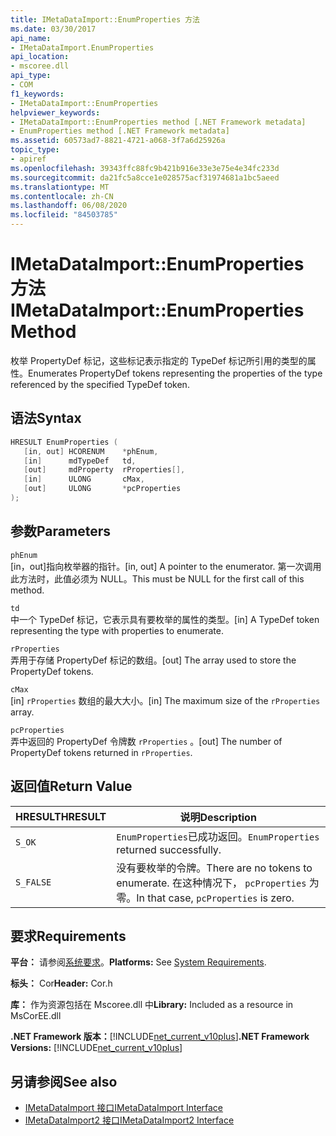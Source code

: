 ```yaml
---
title: IMetaDataImport::EnumProperties 方法
ms.date: 03/30/2017
api_name:
- IMetaDataImport.EnumProperties
api_location:
- mscoree.dll
api_type:
- COM
f1_keywords:
- IMetaDataImport::EnumProperties
helpviewer_keywords:
- IMetaDataImport::EnumProperties method [.NET Framework metadata]
- EnumProperties method [.NET Framework metadata]
ms.assetid: 60573ad7-8821-4721-a068-3f7a6d25926a
topic_type:
- apiref
ms.openlocfilehash: 39343ffc88fc9b421b916e33e3e75e4e34fc233d
ms.sourcegitcommit: da21fc5a8cce1e028575acf31974681a1bc5aeed
ms.translationtype: MT
ms.contentlocale: zh-CN
ms.lasthandoff: 06/08/2020
ms.locfileid: "84503785"
---
```

# <a name="imetadataimportenumproperties-method"></a><span data-ttu-id="83b54-102">IMetaDataImport::EnumProperties 方法</span><span class="sxs-lookup"><span data-stu-id="83b54-102">IMetaDataImport::EnumProperties Method</span></span>
<span data-ttu-id="83b54-103">枚举 PropertyDef 标记，这些标记表示指定的 TypeDef 标记所引用的类型的属性。</span><span class="sxs-lookup"><span data-stu-id="83b54-103">Enumerates PropertyDef tokens representing the properties of the type referenced by the specified TypeDef token.</span></span>  
  
## <a name="syntax"></a><span data-ttu-id="83b54-104">语法</span><span class="sxs-lookup"><span data-stu-id="83b54-104">Syntax</span></span>  
  
```cpp  
HRESULT EnumProperties (  
   [in, out] HCORENUM    *phEnum,  
   [in]      mdTypeDef   td,  
   [out]     mdProperty  rProperties[],  
   [in]      ULONG       cMax,  
   [out]     ULONG       *pcProperties  
);  
```  
  
## <a name="parameters"></a><span data-ttu-id="83b54-105">参数</span><span class="sxs-lookup"><span data-stu-id="83b54-105">Parameters</span></span>  
 `phEnum`  
 <span data-ttu-id="83b54-106">[in，out]指向枚举器的指针。</span><span class="sxs-lookup"><span data-stu-id="83b54-106">[in, out] A pointer to the enumerator.</span></span> <span data-ttu-id="83b54-107">第一次调用此方法时，此值必须为 NULL。</span><span class="sxs-lookup"><span data-stu-id="83b54-107">This must be NULL for the first call of this method.</span></span>  
  
 `td`  
 <span data-ttu-id="83b54-108">中一个 TypeDef 标记，它表示具有要枚举的属性的类型。</span><span class="sxs-lookup"><span data-stu-id="83b54-108">[in] A TypeDef token representing the type with properties to enumerate.</span></span>  
  
 `rProperties`  
 <span data-ttu-id="83b54-109">弄用于存储 PropertyDef 标记的数组。</span><span class="sxs-lookup"><span data-stu-id="83b54-109">[out] The array used to store the PropertyDef tokens.</span></span>  
  
 `cMax`  
 <span data-ttu-id="83b54-110">[in] `rProperties` 数组的最大大小。</span><span class="sxs-lookup"><span data-stu-id="83b54-110">[in] The maximum size of the `rProperties` array.</span></span>  
  
 `pcProperties`  
 <span data-ttu-id="83b54-111">弄中返回的 PropertyDef 令牌数 `rProperties` 。</span><span class="sxs-lookup"><span data-stu-id="83b54-111">[out] The number of PropertyDef tokens returned in `rProperties`.</span></span>  
  
## <a name="return-value"></a><span data-ttu-id="83b54-112">返回值</span><span class="sxs-lookup"><span data-stu-id="83b54-112">Return Value</span></span>  
  
|<span data-ttu-id="83b54-113">HRESULT</span><span class="sxs-lookup"><span data-stu-id="83b54-113">HRESULT</span></span>|<span data-ttu-id="83b54-114">说明</span><span class="sxs-lookup"><span data-stu-id="83b54-114">Description</span></span>|  
|-------------|-----------------|  
|`S_OK`|<span data-ttu-id="83b54-115">`EnumProperties`已成功返回。</span><span class="sxs-lookup"><span data-stu-id="83b54-115">`EnumProperties` returned successfully.</span></span>|  
|`S_FALSE`|<span data-ttu-id="83b54-116">没有要枚举的令牌。</span><span class="sxs-lookup"><span data-stu-id="83b54-116">There are no tokens to enumerate.</span></span> <span data-ttu-id="83b54-117">在这种情况下， `pcProperties` 为零。</span><span class="sxs-lookup"><span data-stu-id="83b54-117">In that case, `pcProperties` is zero.</span></span>|  
  
## <a name="requirements"></a><span data-ttu-id="83b54-118">要求</span><span class="sxs-lookup"><span data-stu-id="83b54-118">Requirements</span></span>  
 <span data-ttu-id="83b54-119">**平台：** 请参阅[系统要求](../../get-started/system-requirements.md)。</span><span class="sxs-lookup"><span data-stu-id="83b54-119">**Platforms:** See [System Requirements](../../get-started/system-requirements.md).</span></span>  
  
 <span data-ttu-id="83b54-120">**标头：** Cor</span><span class="sxs-lookup"><span data-stu-id="83b54-120">**Header:** Cor.h</span></span>  
  
 <span data-ttu-id="83b54-121">**库：** 作为资源包括在 Mscoree.dll 中</span><span class="sxs-lookup"><span data-stu-id="83b54-121">**Library:** Included as a resource in MsCorEE.dll</span></span>  
  
 <span data-ttu-id="83b54-122">**.NET Framework 版本：**[!INCLUDE[net_current_v10plus](../../../../includes/net-current-v10plus-md.md)]</span><span class="sxs-lookup"><span data-stu-id="83b54-122">**.NET Framework Versions:** [!INCLUDE[net_current_v10plus](../../../../includes/net-current-v10plus-md.md)]</span></span>  
  
## <a name="see-also"></a><span data-ttu-id="83b54-123">另请参阅</span><span class="sxs-lookup"><span data-stu-id="83b54-123">See also</span></span>

- [<span data-ttu-id="83b54-124">IMetaDataImport 接口</span><span class="sxs-lookup"><span data-stu-id="83b54-124">IMetaDataImport Interface</span></span>](imetadataimport-interface.md)
- [<span data-ttu-id="83b54-125">IMetaDataImport2 接口</span><span class="sxs-lookup"><span data-stu-id="83b54-125">IMetaDataImport2 Interface</span></span>](imetadataimport2-interface.md)

